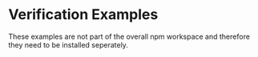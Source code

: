 # Verification Examples

These examples are not part of the overall npm workspace and therefore they need to be installed seperately.
